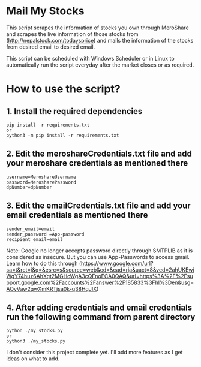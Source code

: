 # Mail My Stocks

This script scrapes the information of stocks you own through MeroShare and scrapes the live information of those stocks from (http://nepalstock.com/todaysprice) and mails the information of the stocks from desired email to desired email.

This script can be scheduled with Windows Scheduler or in Linux to automatically run the script everyday after the market closes or as required.


# How to use the script?


## 1. Install the required dependencies
```
pip install -r requirements.txt 
or 
python3 -m pip install -r requirements.txt 
```


## 2. Edit the meroshareCredentials.txt file and add your meroshare credentials as mentioned there
```
username=MeroshareUsername
password=MerosharePassword
dpNumber=dpNumber
```

## 3. Edit the emailCredentials.txt file and add your email credentials as mentioned there
```
sender_email=email
sender_password =App-password
recipient_email=email
```
Note: Google no longer accepts password directly through SMTPLIB as it is considered as insecure. But you can use App-Passwords to access gmail. Learn how to do this through (https://www.google.com/url?sa=t&rct=j&q=&esrc=s&source=web&cd=&cad=rja&uact=8&ved=2ahUKEwjWgY74huz6AhXqt2MGHcWgA3cQFnoECA0QAQ&url=https%3A%2F%2Fsupport.google.com%2Faccounts%2Fanswer%2F185833%3Fhl%3Den&usg=AOvVaw2qwXmKRTjsa0k-q38HqJIX)

## 4. After adding credentials and email credentials run the following command from parent directory
```
python ./my_stocks.py
or
python3 ./my_stocks.py
```

I don't consider this project complete yet. I'll add more features as I get ideas on what to add.
